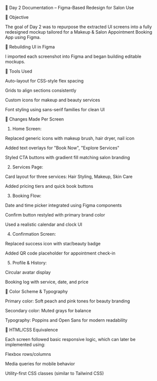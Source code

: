 📅 Day 2 Documentation – Figma-Based Redesign for Salon Use

🧭 Objective

The goal of Day 2 was to repurpose the extracted UI screens into a fully redesigned mockup tailored for a Makeup & Salon Appointment Booking App using Figma.

🧱 Rebuilding UI in Figma

I imported each screenshot into Figma and began building editable mockups.

🔧 Tools Used

Auto-layout for CSS-style flex spacing

Grids to align sections consistently

Custom icons for makeup and beauty services

Font styling using sans-serif families for clean UI

🔄 Changes Made Per Screen

1. Home Screen:

Replaced generic icons with makeup brush, hair dryer, nail icon

Added text overlays for "Book Now", "Explore Services"

Styled CTA buttons with gradient fill matching salon branding

2. Services Page:

Card layout for three services: Hair Styling, Makeup, Skin Care

Added pricing tiers and quick book buttons

3. Booking Flow:

Date and time picker integrated using Figma components

Confirm button restyled with primary brand color

Used a realistic calendar and clock UI

4. Confirmation Screen:

Replaced success icon with star/beauty badge

Added QR code placeholder for appointment check-in

5. Profile & History:

Circular avatar display

Booking log with service, date, and price

🎨 Color Scheme & Typography

Primary color: Soft peach and pink tones for beauty branding

Secondary color: Muted grays for balance

Typography: Poppins and Open Sans for modern readability

🤝 HTML/CSS Equivalence

Each screen followed basic responsive logic, which can later be implemented using:

Flexbox rows/columns

Media queries for mobile behavior

Utility-first CSS classes (similar to Tailwind CSS)